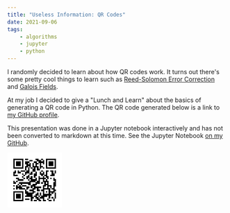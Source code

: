 ```yaml
---
title: "Useless Information: QR Codes"
date: 2021-09-06
tags:
    - algorithms
    - jupyter
    - python
---
```


I randomly decided to learn about how QR codes work.
It turns out there's some pretty cool things to learn such as 
[Reed-Solomon Error Correction]()
and [Galois Fields]().

At my job I decided to give a "Lunch and Learn" about the basics of
generating a QR code in Python. The QR code generated below is a link 
to [my GitHub profile](https://github.com/barrettotte/).

This presentation was done in a Jupyter notebook interactively and has not been converted to markdown at this time.
See the Jupyter Notebook [on my GitHub](https://github.com/barrettotte/qr-asm/blob/master/docs/jupyter/lunch-and-learn.ipynb).

<a style="margin-top: 50px" href="qrcode.png">
  <img style="image-rendering: pixelated" src="qrcode.png" 
    alt="QR Code to my GitHub profile." width="25%" height="25%"/>
</a>
